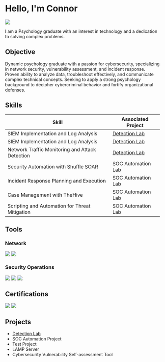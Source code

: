 # Hello, I'm Connor
<a href="https://www.linkedin.com/in/connor-shaney-9750641b8/"><img src="https://img.shields.io/badge/-LinkedIn-0072b1?&style=for-the-badge&logo=linkedin&logoColor=white" /></a>

I am a Psychology graduate with an interest in technology and a dedication to solving complex problems.

## Objective
Dynamic psychology graduate with a passion for cybersecurity, specializing in network security, vulnerability assessment, and incident response. Proven ability to analyze data, troubleshoot effectively, and communicate complex technical concepts. Seeking to apply a strong psychology background to decipher cybercriminal behavior and fortify organizational defenses.

## Skills

| Skill                                         | Associated Project         |
|-----------------------------------------------|----------------------------|
| SIEM Implementation and Log Analysis          | <a href="https://github.com">Detection Lab</a>|
| SIEM Implementation and Log Analysis          | <a href="https://google.com">Detection Lab</a>|
| Network Traffic Monitoring and Attack Detection | <a href="https://google.com">Detection Lab</a>|
| Security Automation with Shuffle SOAR         | SOC Automation Lab|
| Incident Response Planning and Execution      | SOC Automation Lab|
| Case Management with TheHive                  | SOC Automation Lab|
| Scripting and Automation for Threat Mitigation | SOC Automation Lab|

## Tools

### Network
<div>
<img src="https://img.shields.io/badge/-Wireshark-1679A7?style=for-the-badge&logo=Wireshark&logoColor=white" />
<img src="https://img.shields.io/badge/-Snort%203-FF4500?style=for-the-badge&logo=snort&logoColor=white" />
</div>

### Security Operations
<div>
<img src="https://img.shields.io/badge/-Splunk-000000?style=for-the-badge&logo=Splunk&logoColor=white" />
<img src="https://img.shields.io/badge/-Sysmon-007ACC?style=for-the-badge&logoColor=white" />
<img src="https://img.shields.io/badge/-Kali%20Linux-557C94?style=for-the-badge&logo=Kali%20Linux&logoColor=white" />
</div>

## Certifications
<div>
<img src="https://img.shields.io/badge/-CEH-35BF5C?style=for-the-badge&logoColor=white" />
<img src="https://img.shields.io/badge/-Security%2B-FF0000?&style=for-the-badge&logo=CompTIA&logoColor=white" />
</div>

## Projects
- <a href="https://github.com">Detection Lab</a>
- SOC Automation Project
- Test Project
- LAMP Server
- Cybersecurity Vulnerability Self-assessment Tool
